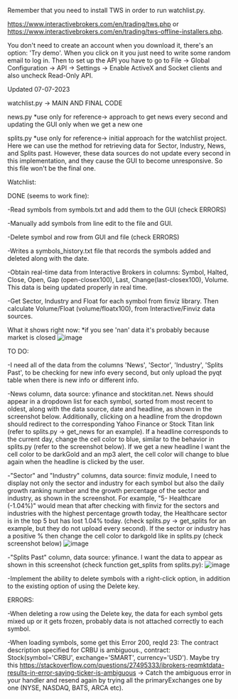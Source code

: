 Remember that you need to install TWS in order to run watchlist.py.

https://www.interactivebrokers.com/en/trading/tws.php or https://www.interactivebrokers.com/en/trading/tws-offline-installers.php.

You don't need to create an account when you download it, there's an option: 'Try demo'. When you click on it you just need to write some random email to log in. Then to set up the API you have to go to File -> Global Configuration -> API -> Settings -> Enable ActiveX and Socket clients and also uncheck Read-Only API.

Updated 07-07-2023

watchlist.py -> MAIN AND FINAL CODE

news.py *use only for reference-> approach to get news every second and updating the GUI only when we get a new one

splits.py *use only for reference-> initial approach for the watchlist project. Here we can use the method for retrieving data for Sector, Industry, News, and Splits past. However, these data sources do not update every second in this implementation, and they cause the GUI to become unresponsive. So this file won't be the final one.


Watchlist:

DONE (seems to work fine):

-Read symbols from symbols.txt and add them to the GUI (check ERRORS)

-Manually add symbols from line edit to the file and GUI.

-Delete symbol and row from GUI and file (check ERRORS)

-Writes a symbols_history.txt file that records the symbols added and deleted along with the date.

-Obtain real-time data from Interactive Brokers in columns: Symbol, Halted, Close, Open, Gap (open-closex100), Last, Change(last-closex100), Volume. This data is being updated properly in real time.

-Get Sector, Industry and Float for each symbol from finviz library. Then calculate Volume/Float (volume/floatx100), from Interactive/Finviz data sources.

What it shows right now:
*if you see 'nan' data it's probably because market is closed
![image](https://github.com/Keukoo/Stocks-Watchlist/assets/138369317/468ac89e-d80d-4520-b798-579a27c77cea)



TO DO:

-I need all of the data from the columns 'News', 'Sector', 'Industry', 'Splits Past', to be checking for new info every second, but only upload the pyqt table when there is new info or different info.

-News column, data source: yfinance and stocktitan.net. News should appear in a dropdown list for each symbol, sorted from most recent to oldest, along with the data source, date and headline, as shown in the screenshot below. Additionally, clicking on a headline from the dropdown should redirect to the corresponding Yahoo Finance or Stock Titan link (refer to splits.py -> get_news for an example). If a headline corresponds to the current day, change the cell color to blue, similar to the behavior in splits.py (refer to the screenshot below). If we get a new headline I want the cell color to be darkGold and an mp3 alert, the cell color will change to blue again when the headline is clicked by the user.

-"Sector" and "Industry" columns, data source: finviz module, I need to display not only the sector and industry for each symbol but also the daily growth ranking number and the growth percentage of the sector and industry, as shown in the screenshot. For example, "5- Healthcare (-1.04%)" would mean that after checking with finviz for the sectors and industries with the highest percentage growth today, the Healthcare sector is in the top 5 but has lost 1.04% today. (check splits.py -> get_splits for an example, but they do not upload every second). If the sector or industry has a positive % then change the cell color to darkgold like in splits.py (check screenshot below)
![image](https://github.com/Keukoo/Stocks-Watchlist/assets/138369317/a20c2e55-ebcc-45a0-bea6-4a3cb5c3424a)

-"Splits Past" column, data source: yfinance. I want the data to appear as shown in this screenshot (check function get_splits from splits.py):
![image](https://github.com/Keukoo/Stocks-Watchlist/assets/138369317/e9f646a0-503c-4326-958c-f10a1274ba92)


-Implement the ability to delete symbols with a right-click option, in addition to the existing option of using the Delete key.

ERRORS:

-When deleting a row using the Delete key, the data for each symbol gets mixed up or it gets frozen, probably data is not attached correctly to each symbol.

-When loading symbols, some get this Error 200, reqId 23: The contract description specified for CRBU is ambiguous., contract: Stock(symbol='CRBU', exchange='SMART', currency='USD'). Maybe try this https://stackoverflow.com/questions/27495333/ibrokers-reqmktdata-results-in-error-saying-ticker-is-ambiguous -> Catch the ambiguous error in your handler and resend again by trying all the primaryExchanges one by one (NYSE, NASDAQ, BATS, ARCA etc).

